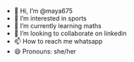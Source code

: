 - 👋 Hi, I’m @maya675
- 👀 I’m interested in sports
- 🌱 I’m currently learning maths
- 💞️ I’m looking to collaborate on linkedin
- 📫 How to reach me whatsapp
- 😄 Pronouns: she/her

<!---
maya675/maya675 is a ✨ special ✨ repository because its `README.md` (this file) appears on your GitHub profile.
You can click the Preview link to take a look at your changes.
--->

